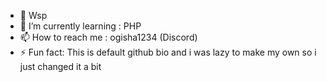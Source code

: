 - 👋 Wsp
- 🌱 I’m currently learning : PHP
- 📫 How to reach me : ogisha1234 (Discord)
- ⚡ Fun fact: This is default github bio and i was lazy to make my own so i just changed it a bit
